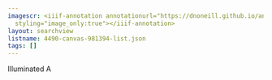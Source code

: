 ```yaml
---
imagescr: <iiif-annotation annotationurl="https://dnoneill.github.io/annotate/annotations/4490-canvas-981394-002.json"
  styling="image_only:true"></iiif-annotation>
layout: searchview
listname: 4490-canvas-981394-list.json
tags: []
---
```

Illuminated A
